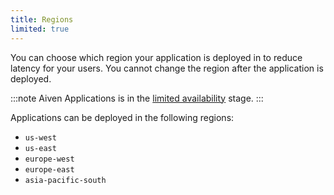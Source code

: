 ```yaml
---
title: Regions
limited: true
---
```



You can choose which region your application is deployed in to reduce latency for your users. You cannot change the region after the application is deployed.

:::note
Aiven Applications is in the
[limited availability](/docs/platform/concepts/beta_services#limited-availability-) stage.
:::

Applications can be deployed in the following regions:

- `us-west`
- `us-east`
- `europe-west`
- `europe-east`
- `asia-pacific-south`
